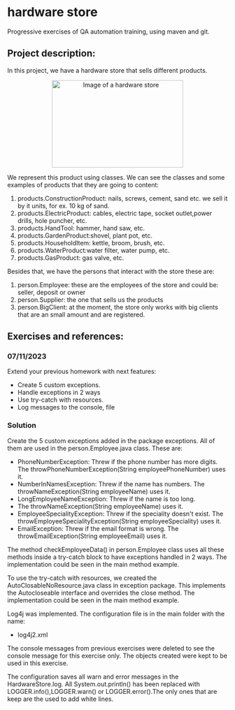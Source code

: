 # hardware store
Progressive exercises of QA automation training, using maven and git.

## Project description:
In this project, we have a hardware store that sells different products.

<p align="center">
<img src="https://t4.ftcdn.net/jpg/03/39/67/57/360_F_339675724_zKIsiEcSss6x2KOXUfHMfBrK9b0qbYCQ.jpg" alt="Image of a hardware store" width="300" height="200">
</p>

We represent this product using classes.
We can see the classes and some examples of products that they are going to content:
1. products.ConstructionProduct: nails, screws, cement, sand etc. we sell it by it units, for ex.
   10 kg of sand.
2. products.ElectricProduct: cables, electric tape, socket outlet,power drills, hole puncher, etc.
3. products.HandTool: hammer, hand saw, etc.
4. products.GardenProduct:shovel, plant pot, etc.
5. products.HouseholdItem: kettle, broom, brush, etc.
6. products.WaterProduct:water filter, water pump, etc.
7. products.GasProduct: gas valve, etc.

Besides that, we have the persons that interact with the store these are:
1. person.Employee: these are the employees of the store and could be: seller, deposit or owner
2. person.Supplier: the one that sells us the products
3. person.BigClient: at the moment, the store only works with big clients that are an small amount and are registered.

## Exercises and references:

### 07/11/2023

Extend your previous homework with next features:
* Create 5 custom exceptions.
* Handle exceptions in 2 ways
* Use try-catch with resources.
* Log messages to the console, file

### Solution
Create the 5 custom exceptions added in the package exceptions. All of them
are used in the person.Employee.java class.
These are:
* PhoneNumberException: Threw if the phone number has more digits.
The throwPhoneNumberException(String employeePhoneNumber) uses it.
* NumberInNamesException: Threw if the name has numbers.
The throwNameException(String employeeName) uses it.
* LongEmployeeNameException: Threw if the name is too long.
* The throwNameException(String employeeName) uses it.
* EmployeeSpecialityException: Threw if the speciality doesn't exist. 
The throwEmployeeSpecialityException(String employeeSpeciality) uses it.
* EmailException: Threw if the email format is wrong.
The throwEmailException(String employeeEmail) uses it.

The method checkEmployeeData() in person.Employee class uses all these methods inside a
try-catch block to have exceptions handled in 2 ways.
The implementation could be seen in the main method example.

To use the try-catch with resources, we created the AutoClosableNoResource.java class
in exception package.
This implements the Autocloseable interface and overrides the close method.
The implementation could be seen in the main method example.

Log4j was implemented. The configuration file is in the main folder with the name:
* log4j2.xml

The console messages from previous exercises were deleted to see
the console message for this exercise only.
The objects created were kept to be used in this exercise.

The configuration saves all warn and error messages in the HardwareStore.log.
All System.out.println() has been replaced with LOGGER.info(),LOGGER.warn()
or LOGGER.error().The only ones that are keep are the used to add white lines.
